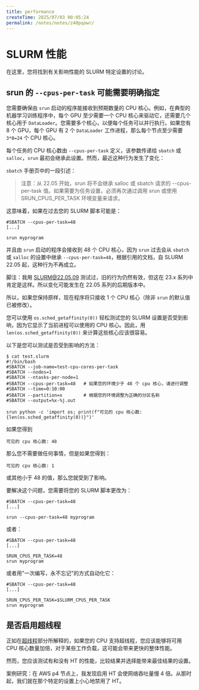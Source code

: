 ```yaml
---
title: performance
createTime: 2025/07/03 00:05:24
permalink: /notes/notes/z40pqowr/
---
```

# SLURM 性能

在这里，您将找到有关影响性能的 SLURM 特定设置的讨论。

## srun 的 `--cpus-per-task` 可能需要明确指定

您需要确保由 `srun` 启动的程序能接收到预期数量的 CPU 核心。例如，在典型的机器学习训练程序中，每个 GPU 至少需要一个 CPU 核心来驱动它，还需要几个核心用于 `DataLoader`。您需要多个核心，以便每个任务可以并行执行。如果您有 8 个 GPU，每个 GPU 有 2 个 `DataLoader` 工作进程，那么每个节点至少需要 `3*8=24` 个 CPU 核心。

每个任务的 CPU 核心数由 `--cpus-per-task` 定义，该参数传递给 `sbatch` 或 `salloc`，`srun` 最初会继承此设置。然而，最近这种行为发生了变化：

`sbatch` 手册页中的一段引述：

> 注意：从 22.05 开始，srun 将不会继承 salloc 或 sbatch 请求的 --cpus-per-task 值。如果需要为任务设置，必须再次通过调用 srun 或使用 SRUN_CPUS_PER_TASK 环境变量来请求。

这意味着，如果在过去您的 SLURM 脚本可能是：

```
#SBATCH --cpus-per-task=48
[...]

srun myprogram
```

并且由 `srun` 启动的程序会接收到 48 个 CPU 核心，因为 `srun` 过去会从 `sbatch` 或 `salloc` 的设置中继承 `--cpus-per-task=48`，根据引用的文档，自 SLURM 22.05 起，这种行为不再成立。

脚注：我用 SLURM@22.05.09 测试过，旧的行为仍然有效，但这在 23.x 系列中肯定是这样。所以变化可能发生在 22.05 系列的后期版本中。

所以，如果您保持原样，现在程序将只接收 1 个 CPU 核心（除非 `srun` 的默认值已被修改）。

您可以使用 `os.sched_getaffinity(0))` 轻松测试您的 SLURM 设置是否受到影响，因为它显示了当前进程可以使用的 CPU 核心。因此，用 `len(os.sched_getaffinity(0))` 来计算这些核心应该很容易。

以下是您可以测试是否受到影响的方法：
```
$ cat test.slurm
#!/bin/bash
#SBATCH --job-name=test-cpu-cores-per-task
#SBATCH --nodes=1
#SBATCH --ntasks-per-node=1
#SBATCH --cpus-per-task=48   # 如果您的环境少于 48 个 cpu 核心，请进行调整
#SBATCH --time=0:10:00
#SBATCH --partition=x        # 根据您的环境调整为正确的分区名称
#SBATCH --output=%x-%j.out

srun python -c 'import os; print(f"可见的 cpu 核心数: {len(os.sched_getaffinity(0))}")'
```

如果您得到
```
可见的 cpu 核心数: 48
```
那么您不需要做任何事情，但是如果您得到：
```
可见的 cpu 核心数: 1
```
或其他小于 48 的值，那么您就受到了影响。

要解决这个问题，您需要将您的 SLURM 脚本更改为：

```
#SBATCH --cpus-per-task=48
[...]

srun --cpus-per-task=48 myprogram
```
或者：
```
#SBATCH --cpus-per-task=48
[...]

SRUN_CPUS_PER_TASK=48
srun myprogram
```

或者用"一次编写，永不忘记"的方式自动化它：
```
#SBATCH --cpus-per-task=48
[...]

SRUN_CPUS_PER_TASK=$SLURM_CPUS_PER_TASK
srun myprogram
```



## 是否启用超线程

正如在[超线程](users.md#hyper-threads)部分所解释的，如果您的 CPU 支持超线程，您应该能够将可用 CPU 核心数量加倍，对于某些工作负载，这可能会带来更快的整体性能。

然而，您应该测试有和没有 HT 的性能，比较结果并选择能带来最佳结果的设置。

案例研究：在 AWS p4 节点上，我发现启用 HT 会使网络吞吐量慢 4 倍。从那时起，我们就在那个特定的设置上小心地禁用了 HT。
